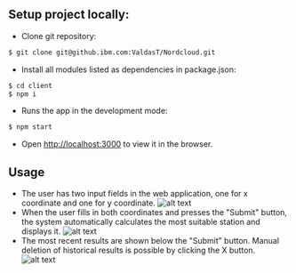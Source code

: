 ## Setup project locally:
  - Clone git repository: 
  ```sh
  $ git clone git@github.ibm.com:ValdasT/Nordcloud.git
  ```
  - Install all modules listed as dependencies in package.json:
  ```sh
  $ cd client 
  $ npm i
  ```
  - Runs the app in the development mode:
  ```sh
  $ npm start
  ```
  - Open [http://localhost:3000](http://localhost:3000) to view it in the browser.

## Usage

  - The user has two input fields in the web application, one for x coordinate and one for y coordinate.
![alt text](https://github.ibm.com/ValdasT/Nordcloud/blob/master/img/1.png?raw=true) 
  -  When the user fills in both coordinates and presses the "Submit" button, the system automatically calculates the most suitable station and displays it.
![alt text](https://github.ibm.com/ValdasT/Nordcloud/blob/master/img/2.png?raw=true) 
  - The most recent results are shown below the "Submit" button. Manual deletion of historical results is possible by clicking the X button.
![alt text](https://github.ibm.com/ValdasT/Nordcloud/blob/master/img/3.png?raw=true) 
